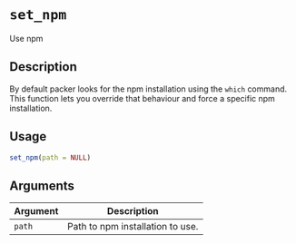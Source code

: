 # `set_npm`

Use npm


## Description

By default packer looks for the npm installation using the `which` command.
 This function lets you override that behaviour and force a specific npm installation.


## Usage

```r
set_npm(path = NULL)
```


## Arguments

Argument      |Description
------------- |----------------
`path`     |     Path to npm installation to use.



